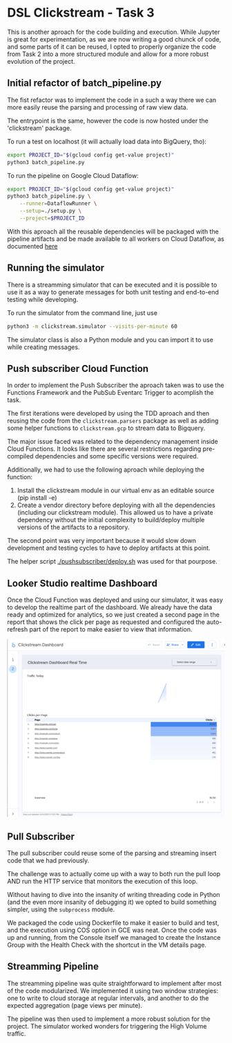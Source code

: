# DSL Clickstream - Task 3

This is another aproach for the code building and execution.
While Jupyter is great for experimentation, as we are now writing a
good chunck of code, and some parts of it can be reused, I opted to
properly organize the code from Task 2 into a more structured module
and allow for a more robust evolution of the project.

## Initial refactor of batch_pipeline.py

The fist refactor was to implement the code in a such a way there we
can more easily reuse the parsing and processing of raw view data.

The entrypoint is the same, however the code is now hosted under the
'clickstream' package.

To run a test on localhost (it will actually load data into BigQuery, tho):

```bash
export PROJECT_ID="$(gcloud config get-value project)"
python3 batch_pipeline.py
```

To run the pipeline on Google Cloud Dataflow:

```bash
export PROJECT_ID="$(gcloud config get-value project)"
python3 batch_pipeline.py \
    --runner=DataflowRunner \
    --setup=./setup.py \
    --project=$PROJECT_ID
```

With this aproach all the reusable dependencies will be packaged with the
pipeline artifacts and be made available to all workers on Cloud Dataflow,
as documented [here](https://cloud.google.com/dataflow/docs/guides/manage-dependencies#python-define-dependencies)

## Running the simulator

There is a streamming simulator that can be executed and it is possible to
use it as a way to generate messages for both unit testing and end-to-end
testing while developing.

To run the simulator from the command line, just use

```bash
python3 -m clickstream.simulator --visits-per-minute 60
```

The simulator class is also a Python module and you can import it to use
while creating messages.

## Push subscriber Cloud Function

In order to implement the Push Subscriber the aproach taken was to use
the Functions Framework and the PubSub Eventarc Trigger to acomplish the
task.

The first iterations were developed by using the TDD aproach and then
reusing the code from the `clickstream.parsers` package as well as adding
some helper functions to `clickstream.gcp` to stream data to Bigquery.

The major issue faced was related to the dependency management inside
Cloud Functions. It looks like there are several restrictions regarding
pre-compiled dependencies and some specific versions were required.

Additionally, we had to use the following aproach while deploying the
function:

1. Install the clickstream module in our virtual env as an editable source (pip install -e)
2. Create a vendor directory before deploying with all the dependencies (including
   our clickstream module). This allowed us to have a private dependency without
   the initial complexity to build/deploy multiple versions of the artifacts
   to a repository.

The second point was very important because it would slow down development
and testing cycles to have to deploy artifacts at this point.

The helper script [./pushsubscriber/deploy.sh](./pushsubscriber/deploy.sh)
was used for that pourpose.

## Looker Studio realtime Dashboard

Once the Cloud Function was deployed and using our simulator, it was easy to
develop the realtime part of the dashboard. We already have the data ready
and optimized for analytics, so we just created a second page in the report
that shows the click per page as requested and configured the auto-refresh
part of the report to make easier to view that information.

![Dashboard Preview](../../assets/task3_dashboard.png)

## Pull Subscriber

The pull subscriber could reuse some of the parsing and streaming insert
code that we had previously.

The challenge was to actually come up with a way to both run the pull loop
AND run the HTTP service that monitors the execution of this loop.

Without having to dive into the insanity of writing threading code in Python
(and the even more insanity of debugging it) we opted to build something
simpler, using the `subprocess` module.

We packaged the code using Dockerfile to make it easier to build and test,
and the execution using COS option in GCE was neat. Once the code was up
and running, from the Console itself we managed to create the Instance Group
with the Health Check with the shortcut in the VM details page.

## Streamming Pipeline

The streamming pipeline was quite straightforward to implement after most
of the code modularized. We implemented it using two window strategies:
one to write to cloud storage at regular intervals, and another to do the
expected aggregation (page views per minute).

The pipeline was then used to implement a more robust solution for the
project. The simulator worked wonders for triggering the High Volume traffic.
